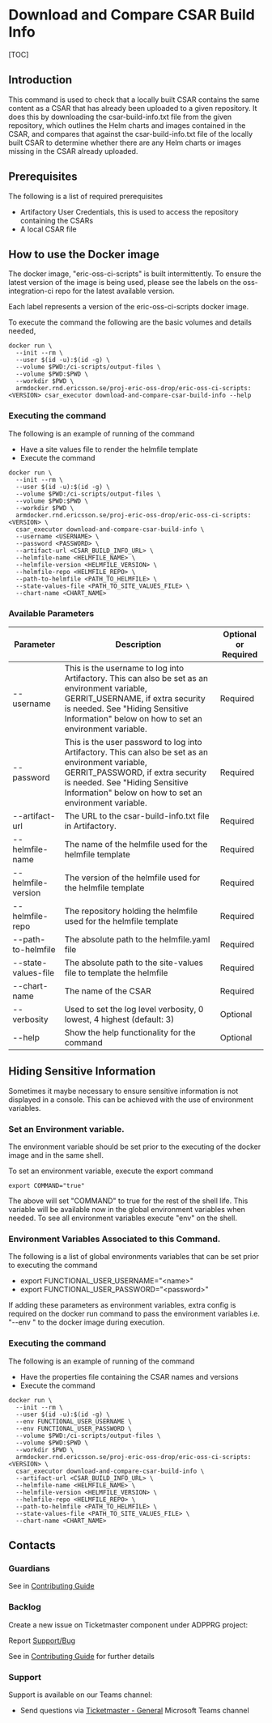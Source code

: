 # Download and Compare CSAR Build Info

[TOC]

## Introduction
This command is used to check that a locally built CSAR contains the same content as a CSAR that has already
been uploaded to a given repository. It does this by downloading the csar-build-info.txt file from the given
repository, which outlines the Helm charts and images contained in the CSAR, and compares that against the
csar-build-info.txt file of the locally built CSAR to determine whether there are any Helm charts or images
missing in the CSAR already uploaded.

## Prerequisites
The following is a list of required prerequisites
- Artifactory User Credentials, this is used to access the repository containing the CSARs
- A local CSAR file

## How to use the Docker image
The docker image, "eric-oss-ci-scripts" is built intermittently.
To ensure the latest version of the image is being used, please see the labels on the oss-integration-ci
repo for the latest available version.

Each label represents a version of the eric-oss-ci-scripts docker image.

To execute the command the following are the basic volumes and details needed,
```
docker run \
  --init --rm \
  --user $(id -u):$(id -g) \
  --volume $PWD:/ci-scripts/output-files \
  --volume $PWD:$PWD \
  --workdir $PWD \
  armdocker.rnd.ericsson.se/proj-eric-oss-drop/eric-oss-ci-scripts:<VERSION> csar_executor download-and-compare-csar-build-info --help
 ```

### Executing the command
The following is an example of running of the command
- Have a site values file to render the helmfile template
- Execute the command
```
docker run \
  --init --rm \
  --user $(id -u):$(id -g) \
  --volume $PWD:/ci-scripts/output-files \
  --volume $PWD:$PWD \
  --workdir $PWD \
  armdocker.rnd.ericsson.se/proj-eric-oss-drop/eric-oss-ci-scripts:<VERSION> \
  csar_executor download-and-compare-csar-build-info \
  --username <USERNAME> \
  --password <PASSWORD> \
  --artifact-url <CSAR_BUILD_INFO_URL> \
  --helmfile-name <HELMFILE_NAME> \
  --helmfile-version <HELMFILE_VERSION> \
  --helmfile-repo <HELMFILE_REPO> \
  --path-to-helmfile <PATH_TO_HELMFILE> \
  --state-values-file <PATH_TO_SITE_VALUES_FILE> \
  --chart-name <CHART_NAME>
```

### Available Parameters
| Parameter           | Description                                                                                                                                                                                                                       | Optional or Required |
|---------------------|-----------------------------------------------------------------------------------------------------------------------------------------------------------------------------------------------------------------------------------|----------------------|
| --username          | This is the username to log into Artifactory. This can also be set as an environment variable, GERRIT_USERNAME, if extra security is needed. See "Hiding Sensitive Information" below on how to set an environment variable.      | Required             |
| --password          | This is the user password to log into Artifactory. This can also be set as an environment variable, GERRIT_PASSWORD, if extra security is needed. See "Hiding Sensitive Information" below on how to set an environment variable. | Required             |
| --artifact-url      | The URL to the csar-build-info.txt file in Artifactory.                                                                                                                                                                           | Required             |
| --helmfile-name     | The name of the helmfile used for the helmfile template                                                                                                                                                                           | Required             |
| --helmfile-version  | The version of the helmfile used for the helmfile template                                                                                                                                                                        | Required             |
| --helmfile-repo     | The repository holding the helmfile used for the helmfile template                                                                                                                                                                | Required             |
| --path-to-helmfile  | The absolute path to the helmfile.yaml file                                                                                                                                                                                       | Required             |
| --state-values-file | The absolute path to the site-values file to template the helmfile                                                                                                                                                                | Required             |
| --chart-name        | The name of the CSAR                                                                                                                                                                                                              | Required             |
| --verbosity         | Used to set the log level verbosity, 0 lowest, 4 highest  (default: 3)                                                                                                                                                            | Optional             |
| --help              | Show the help functionality for the command                                                                                                                                                                                       | Optional             |

## Hiding Sensitive Information
Sometimes it maybe necessary to ensure sensitive information is not displayed in a console. This can be achieved with
the use of environment variables.

### Set an Environment variable.
The environment variable should be set prior to the executing of the docker image and in the same shell.

To set an environment variable, execute the export command
```
export COMMAND="true"
```
The above will set "COMMAND" to true for the rest of the shell life. This variable will be available now in the global
environment variables when needed. To see all environment variables execute "env" on the shell.

### Environment Variables Associated to this Command.
The following is a list of global environments variables that can be set prior to executing the command
  - export FUNCTIONAL_USER_USERNAME="\<name>"
  - export FUNCTIONAL_USER_PASSWORD="\<password>"

If adding these parameters as environment variables, extra config is required on the docker run command to pass the
environment variables i.e. "--env <VARIABLE>" to the docker image during execution.

### Executing the command
The following is an example of running of the command
- Have the properties file containing the CSAR names and versions
- Execute the command
```
docker run \
  --init --rm \
  --user $(id -u):$(id -g) \
  --env FUNCTIONAL_USER_USERNAME \
  --env FUNCTIONAL_USER_PASSWORD \
  --volume $PWD:/ci-scripts/output-files \
  --volume $PWD:$PWD \
  --workdir $PWD \
  armdocker.rnd.ericsson.se/proj-eric-oss-drop/eric-oss-ci-scripts:<VERSION> \
  csar_executor download-and-compare-csar-build-info \
  --artifact-url <CSAR_BUILD_INFO_URL> \
  --helmfile-name <HELMFILE_NAME> \
  --helmfile-version <HELMFILE_VERSION> \
  --helmfile-repo <HELMFILE_REPO> \
  --path-to-helmfile <PATH_TO_HELMFILE> \
  --state-values-file <PATH_TO_SITE_VALUES_FILE> \
  --chart-name <CHART_NAME>
```

## Contacts

### Guardians

See in [Contributing Guide](../../../Contribution_Guide.md)

### Backlog

Create a new issue on Ticketmaster component under ADPPRG project:

Report [Support/Bug](https://jira-oss.seli.wh.rnd.internal.ericsson.com/browse/IDUN-4091)

See in [Contributing Guide](../../../Contribution_Guide.md) for further details

### Support

Support is available on our Teams channel:

- Send questions via
  [Ticketmaster - General](https://teams.microsoft.com/l/channel/19%3a9f5ed758e3a6405daffee42e0284268b%40thread.skype/General?groupId=1483901a-b5c4-445a-b707-aa7a5d0c1b4c&tenantId=92e84ceb-fbfd-47ab-be52-080c6b87953f)
  Microsoft Teams channel
